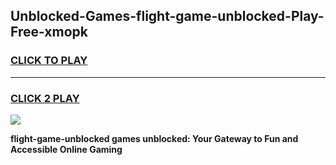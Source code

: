 
## Unblocked-Games-flight-game-unblocked-Play-Free-xmopk
<h3>
<a href="https://premium76.site?title=flight-game-unblocked&ref=18A1">CLICK TO PLAY</a></h3>
<hr>

<h3>
<a href="https://premium76.site?title=flight-game-unblocked&ref=18A1">CLICK 2 PLAY</a>
  
</h3>

<a href="https://premium76.site?title=flight-game-unblocked&ref=18A1"><img src="https://clearcache.store/games.png"></a>


**flight-game-unblocked games unblocked: Your Gateway to Fun and Accessible Online Gaming**
